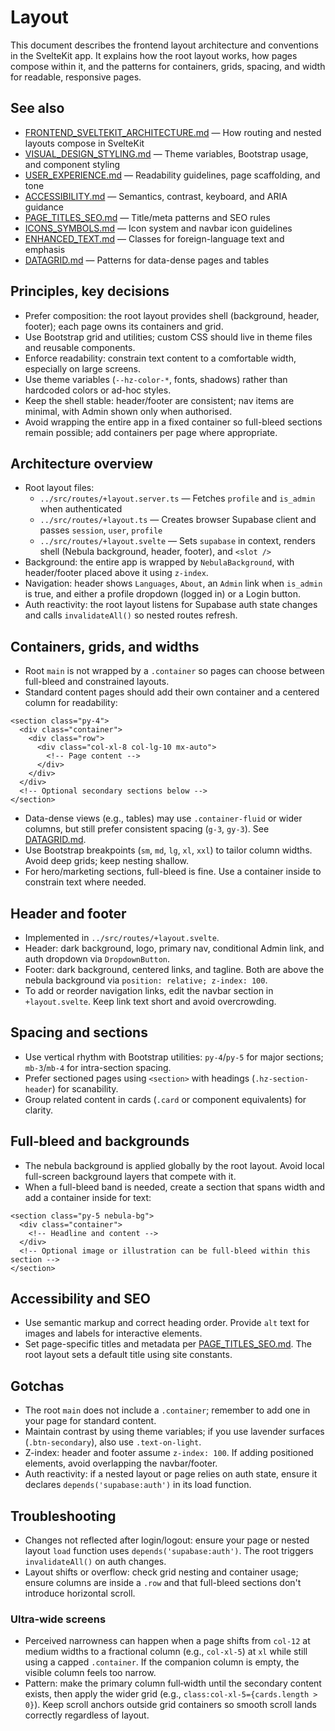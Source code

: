 # Layout

This document describes the frontend layout architecture and conventions in the SvelteKit app. It explains how the root layout works, how pages compose within it, and the patterns for containers, grids, spacing, and width for readable, responsive pages.

## See also

- [FRONTEND_SVELTEKIT_ARCHITECTURE.md](./FRONTEND_SVELTEKIT_ARCHITECTURE.md) — How routing and nested layouts compose in SvelteKit
- [VISUAL_DESIGN_STYLING.md](./VISUAL_DESIGN_STYLING.md) — Theme variables, Bootstrap usage, and component styling
- [USER_EXPERIENCE.md](./USER_EXPERIENCE.md) — Readability guidelines, page scaffolding, and tone
- [ACCESSIBILITY.md](./ACCESSIBILITY.md) — Semantics, contrast, keyboard, and ARIA guidance
- [PAGE_TITLES_SEO.md](./PAGE_TITLES_SEO.md) — Title/meta patterns and SEO rules
- [ICONS_SYMBOLS.md](./ICONS_SYMBOLS.md) — Icon system and navbar icon guidelines
- [ENHANCED_TEXT.md](./ENHANCED_TEXT.md) — Classes for foreign-language text and emphasis
- [DATAGRID.md](./DATAGRID.md) — Patterns for data-dense pages and tables

## Principles, key decisions

- Prefer composition: the root layout provides shell (background, header, footer); each page owns its containers and grid.
- Use Bootstrap grid and utilities; custom CSS should live in theme files and reusable components.
- Enforce readability: constrain text content to a comfortable width, especially on large screens.
- Use theme variables (`--hz-color-*`, fonts, shadows) rather than hardcoded colors or ad-hoc styles.
- Keep the shell stable: header/footer are consistent; nav items are minimal, with Admin shown only when authorised.
- Avoid wrapping the entire app in a fixed container so full-bleed sections remain possible; add containers per page where appropriate.

## Architecture overview

- Root layout files:
  - `../src/routes/+layout.server.ts` — Fetches `profile` and `is_admin` when authenticated
  - `../src/routes/+layout.ts` — Creates browser Supabase client and passes `session`, `user`, `profile`
  - `../src/routes/+layout.svelte` — Sets `supabase` in context, renders shell (Nebula background, header, footer), and `<slot />`
- Background: the entire app is wrapped by `NebulaBackground`, with header/footer placed above it using `z-index`.
- Navigation: header shows `Languages`, `About`, an `Admin` link when `is_admin` is true, and either a profile dropdown (logged in) or a Login button.
- Auth reactivity: the root layout listens for Supabase auth state changes and calls `invalidateAll()` so nested routes refresh.

## Containers, grids, and widths

- Root `main` is not wrapped by a `.container` so pages can choose between full-bleed and constrained layouts.
- Standard content pages should add their own container and a centered column for readability:

```svelte
<section class="py-4">
  <div class="container">
    <div class="row">
      <div class="col-xl-8 col-lg-10 mx-auto">
        <!-- Page content -->
      </div>
    </div>
  </div>
  <!-- Optional secondary sections below -->
</section>
```

- Data-dense views (e.g., tables) may use `.container-fluid` or wider columns, but still prefer consistent spacing (`g-3`, `gy-3`). See [DATAGRID.md](./DATAGRID.md).
- Use Bootstrap breakpoints (`sm`, `md`, `lg`, `xl`, `xxl`) to tailor column widths. Avoid deep grids; keep nesting shallow.
- For hero/marketing sections, full-bleed is fine. Use a container inside to constrain text where needed.

## Header and footer

- Implemented in `../src/routes/+layout.svelte`.
- Header: dark background, logo, primary nav, conditional Admin link, and auth dropdown via `DropdownButton`.
- Footer: dark background, centered links, and tagline. Both are above the nebula background via `position: relative; z-index: 100`.
- To add or reorder navigation links, edit the navbar section in `+layout.svelte`. Keep link text short and avoid overcrowding.

## Spacing and sections

- Use vertical rhythm with Bootstrap utilities: `py-4`/`py-5` for major sections; `mb-3`/`mb-4` for intra-section spacing.
- Prefer sectioned pages using `<section>` with headings (`.hz-section-header`) for scanability.
- Group related content in cards (`.card` or component equivalents) for clarity.

## Full‑bleed and backgrounds

- The nebula background is applied globally by the root layout. Avoid local full-screen background layers that compete with it.
- When a full-bleed band is needed, create a section that spans width and add a container inside for text:

```svelte
<section class="py-5 nebula-bg">
  <div class="container">
    <!-- Headline and content -->
  </div>
  <!-- Optional image or illustration can be full-bleed within this section -->
</section>
```

## Accessibility and SEO

- Use semantic markup and correct heading order. Provide `alt` text for images and labels for interactive elements.
- Set page-specific titles and metadata per [PAGE_TITLES_SEO.md](./PAGE_TITLES_SEO.md). The root layout sets a default title using site constants.

## Gotchas

- The root `main` does not include a `.container`; remember to add one in your page for standard content.
- Maintain contrast by using theme variables; if you use lavender surfaces (`.btn-secondary`), also use `.text-on-light`.
- Z-index: header and footer assume `z-index: 100`. If adding positioned elements, avoid overlapping the navbar/footer.
- Auth reactivity: if a nested layout or page relies on auth state, ensure it declares `depends('supabase:auth')` in its load function.

## Troubleshooting

- Changes not reflected after login/logout: ensure your page or nested layout `load` function uses `depends('supabase:auth')`. The root triggers `invalidateAll()` on auth changes.
- Layout shifts or overflow: check grid nesting and container usage; ensure columns are inside a `.row` and that full-bleed sections don't introduce horizontal scroll.

### Ultra‑wide screens

- Perceived narrowness can happen when a page shifts from `col-12` at medium widths to a fractional column (e.g., `col-xl-5`) at `xl` while still using a capped `.container`. If the companion column is empty, the visible column feels too narrow.
- Pattern: make the primary column full‑width until the secondary content exists, then apply the wider grid (e.g., `class:col-xl-5={cards.length > 0}`). Keep scroll anchors outside grid containers so smooth scroll lands correctly regardless of layout.
